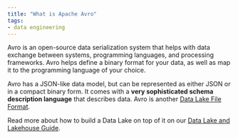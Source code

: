 ```yaml
---
title: "What is Apache Avro"
tags:
- data engineering
---
```

Avro is an open-source data serialization system that helps with data exchange between systems, programming languages, and processing frameworks. Avro helps define a binary format for your data, as well as map it to the programming language of your choice.

Avro has a JSON-like data model, but can be represented as either JSON or in a compact binary form. It comes with a **very sophisticated schema description language** that describes data. Avro is another [Data Lake File Format](term/data%20lake%20file%20format.md).

Read more about how to build a Data Lake on top of it on our [Data Lake and Lakehouse Guide](https://airbyte.com/blog/data-lake-lakehouse-guide-powered-by-table-formats-delta-lake-iceberg-hudi).